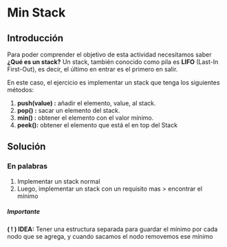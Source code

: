 # Min Stack
## Introducción
Para poder comprender el objetivo de esta actividad necesitamos saber **¿Qué es un stack?** Un stack, también conocido como pila es **LIFO** (Last-In First-Out), es decir, el último en entrar es el primero en salir.       

En este caso, el ejercicio es implementar un stack que tenga los siguientes métodos:
1. **push(value) :** añadir el elemento, value, al stack.
2. **pop() :** sacar un elemento del stack.
3. **min() :** obtener el elemento con el valor mínimo.
4. **peek():** obtener el elemento que está el en top del Stack

## Solución
### En palabras

1. Implementar un stack normal
2. Luego, implementar un stack con un requisito mas > encontrar el mínimo

##### Importante

**( ! ) IDEA:** Tener una estructura separada para guardar el mínimo por cada nodo que se agrega, y cuando sacamos el nodo removemos ese mínimo